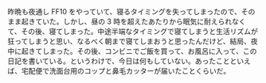 昨晩も夜通し FF10 をやっていて、寝るタイミングを失ってしまったので、そのまま起きていた。しかし、昼の 3 時を超えたあたりから眠気に耐えられなくて、その後、寝てしまった。中途半端なタイミングで寝てしまうと生活リズムが狂ってしまうと思い、なるべく朝まで寝てしまおうと思ったんだけど、結局、夜中に起きてしまった。その後、コンビニでご飯を買って、お風呂に入って、この日記を書いている。というわけで、今日は何もしていない。あったことといえば、宅配便で洗面台用のコップと鼻毛カッターが届いたことくらいだ。
